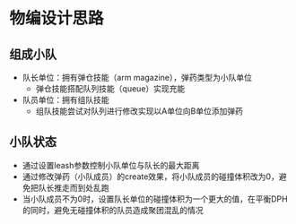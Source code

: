 # 物编设计思路

## 组成小队

* 队长单位：拥有弹仓技能（arm magazine），弹药类型为小队单位
  * 弹仓技能搭配队列技能（queue）实现充能
* 队员单位：拥有组队技能
  * 组队技能尝试对队列进行修改实现以A单位向B单位添加弹药

## 小队状态

* 通过设置leash参数控制小队单位与队长的最大距离
* 通过修改弹药（小队成员）的create效果，将小队成员的碰撞体积改为0，避免把队长推走而到处乱跑
* 当小队成员不为0时，设置队长单位的碰撞体积为一个更大的值，在平衡DPH的同时，避免无碰撞体积的队员造成聚团混乱的情况